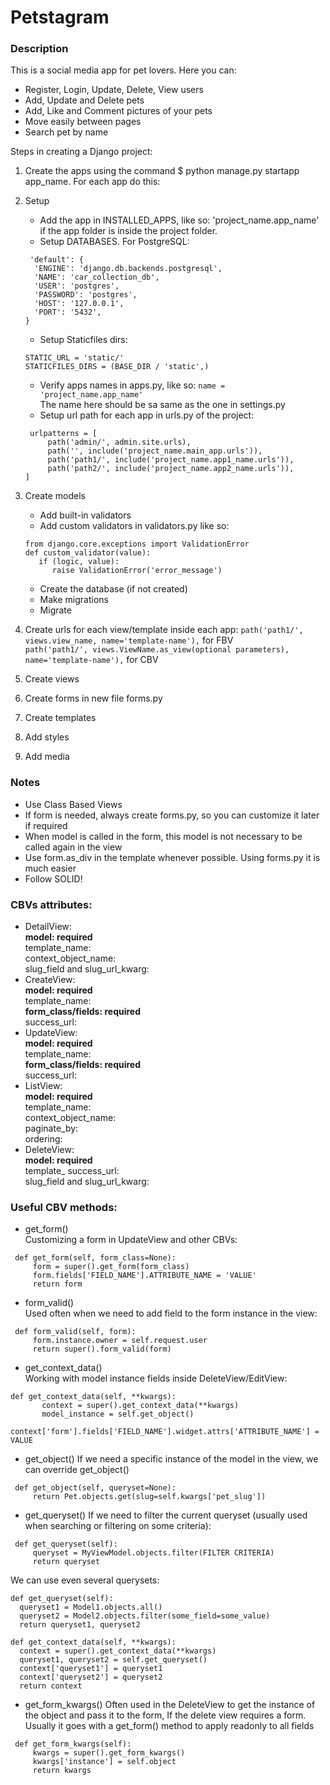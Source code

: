 # Petstagram

### Description
This is a social media app for pet lovers. Here you can:
- Register, Login, Update, Delete, View users
- Add, Update and Delete pets
- Add, Like and Comment pictures of your pets
- Move easily between pages
- Search pet by name


Steps in creating a Django project:
1. Create the apps using the command $ python manage.py startapp app_name. For each app do this:
2. Setup  
   * Add the app in INSTALLED_APPS, like so: 'project_name.app_name' if the app folder is inside the project folder.
   * Setup DATABASES. For PostgreSQL:  
   ```
    'default': {
     'ENGINE': 'django.db.backends.postgresql',
     'NAME': 'car_collection_db',
     'USER': 'postgres',
     'PASSWORD': 'postgres',
     'HOST': '127.0.0.1',
     'PORT': '5432',
   }
   ```
   * Setup Staticfiles dirs: 
   ```
   STATIC_URL = 'static/'
   STATICFILES_DIRS = (BASE_DIR / 'static',)
   ```
   * Verify apps names in apps.py, like so: 
   `name = 'project_name.app_name'`   
   The name here should be sa same as the one in settings.py
   * Setup url path for each app in urls.py of the project:
   ```
    urlpatterns = [
        path('admin/', admin.site.urls),
        path('', include('project_name.main_app.urls')),
        path('path1/', include('project_name.app1_name.urls')),
        path('path2/', include('project_name.app2_name.urls')),
   ]
   ```
   
3. Create models 
   * Add built-in validators
   * Add custom validators in validators.py like so:
   ```
   from django.core.exceptions import ValidationError   
   def custom_validator(value):   
      if (logic, value):
         raise ValidationError('error_message')
   ```
   * Create the database (if not created)
   * Make migrations
   * Migrate

4. Create urls for each view/template inside each app:
   `path('path1/', views.view_name, name='template-name'),` for FBV  
   `path('path1/', views.ViewName.as_view(optional parameters), name='template-name'),` for CBV
5. Create views
6. Create forms in new file forms.py
7. Create templates
8. Add styles
9. Add media

### Notes
* Use Class Based Views
* If form is needed, always create forms.py, so you can customize it later if required
* When model is called in the form, this model is not necessary to be called again in the view
* Use form.as_div in the template whenever possible. Using forms.py it is much easier
* Follow SOLID!


### CBVs attributes:
* DetailView:  
**model: required**   
template_name:   
context_object_name:   
slug_field and slug_url_kwarg:   
* CreateView:  
**model: required**  
template_name:  
**form_class/fields: required**  
success_url:
* UpdateView:  
**model: required**  
template_name:  
**form_class/fields: required**  
success_url:   
* ListView:  
**model: required**  
template_name:  
context_object_name:  
paginate_by:  
ordering:  
* DeleteView:  
**model: required**  
template_ 
success_url:  
slug_field and slug_url_kwarg:  

### Useful CBV methods:  
* get_form()  
Customizing a form in UpdateView and other CBVs:  
```    
 def get_form(self, form_class=None):
     form = super().get_form(form_class)
     form.fields['FIELD_NAME'].ATTRIBUTE_NAME = 'VALUE'
     return form
```
* form_valid()  
Used often when we need to add field to the form instance in the view:  
```    
 def form_valid(self, form):
     form.instance.owner = self.request.user
     return super().form_valid(form)
```
* get_context_data()  
Working with model instance fields inside DeleteView/EditView:
 ```    
def get_context_data(self, **kwargs):
        context = super().get_context_data(**kwargs)
        model_instance = self.get_object()
        context['form'].fields['FIELD_NAME'].widget.attrs['ATTRIBUTE_NAME'] = VALUE
```
* get_object()
If we need a specific instance of the model in the view, we can override get_object()
```
 def get_object(self, queryset=None):
     return Pet.objects.get(slug=self.kwargs['pet_slug'])
```
* get_queryset()
If we need to filter the current queryset (usually used when searching or filtering on some criteria):
```
 def get_queryset(self):
     queryset = MyViewModel.objects.filter(FILTER CRITERIA)
     return queryset
```
We can use even several querysets:  
```
def get_queryset(self):
  queryset1 = Model1.objects.all()
  queryset2 = Model2.objects.filter(some_field=some_value)
  return queryset1, queryset2

def get_context_data(self, **kwargs):
  context = super().get_context_data(**kwargs)
  queryset1, queryset2 = self.get_queryset()
  context['queryset1'] = queryset1
  context['queryset2'] = queryset2
  return context
```

* get_form_kwargs()
Often used in the DeleteView to get the instance of the object and pass it to the form,
If the delete view requires a form.   
Usually it goes with a get_form() method to apply readonly to all fields  
```
 def get_form_kwargs(self):
     kwargs = super().get_form_kwargs()
     kwargs['instance'] = self.object
     return kwargs
```
